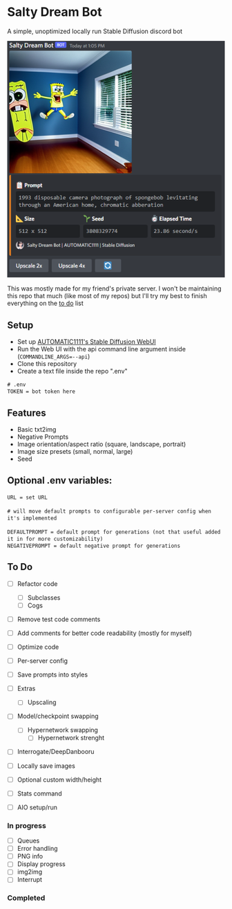 # Salty Dream Bot
A simple, unoptimized locally run Stable Diffusion discord bot

<img src="https://raw.githubusercontent.com/nekooooooooo/nekooooooooo.github.io/master/pics/preview_dream_bot.png">

This was mostly made for my friend's private server.
I won't be maintaining this repo that much (like most of my repos) but I'll try my best to finish everything on the [to do](#to-do) list

## Setup

- Set up [AUTOMATIC1111's Stable Diffusion WebUI](https://github.com/AUTOMATIC1111/stable-diffusion-webui)
- Run the Web UI with the api command line argument inside (`COMMANDLINE_ARGS=--api`)
- Clone this repository
- Create a text file inside the repo ".env"

```dotenv
# .env
TOKEN = bot token here
```

## Features

- Basic txt2img
- Negative Prompts
- Image orientation/aspect ratio (square, landscape, portrait)
- Image size presets (small, normal, large)
- Seed

## Optional .env variables:

```dotenv
URL = set URL

# will move default prompts to configurable per-server config when it's implemented

DEFAULTPROMPT = default prompt for generations (not that useful added it in for more customizability)
NEGATIVEPROMPT = default negative prompt for generations
```

## To Do

- [ ] Refactor code
    - [ ] Subclasses
    - [ ] Cogs
- [ ] Remove test code comments
- [ ] Add comments for better code readability (mostly for myself)
- [ ] Optimize code
- [ ] Per-server config
- [ ] Save prompts into styles
- [ ] Extras
    - [ ] Upscaling
- [ ] Model/checkpoint swapping
    - [ ] Hypernetwork swapping
        - [ ] Hypernetwork strenght
- [ ] Interrogate/DeepDanbooru
- [ ] Locally save images
- [ ] Optional custom width/height
- [ ] Stats command
- [ ] AIO setup/run


### In progress
- [ ] Queues
- [ ] Error handling
- [ ] PNG info
- [ ] Display progress
- [ ] img2img
- [ ] Interrupt

### Completed